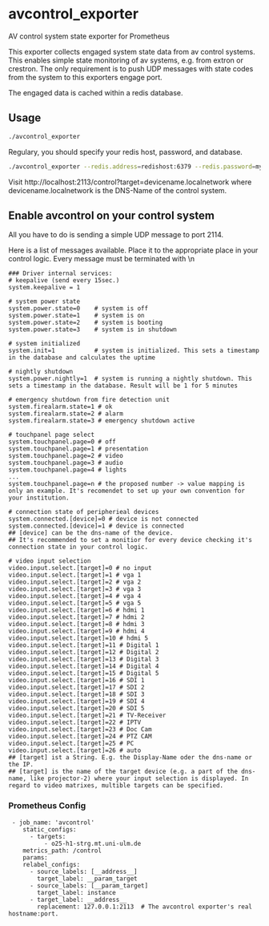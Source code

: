 # avcontrol_exporter
AV control system state exporter for Prometheus

This exporter collects engaged system state data from av control systems. This enables simple state monitoring of av systems, e.g. from extron or crestron.
The only requirement is to push UDP messages with state codes from the system to this exporters engage port.

The engaged data is cached within a redis database.

## Usage

```sh
./avcontrol_exporter
```

Regulary, you should specify your redis host,  password, and database.
```sh
./avcontrol_exporter --redis.address=redishost:6379 --redis.password=my-pass --redis.db=0
```

Visit http://localhost:2113/control?target=devicename.localnetwork where devicename.localnetwork is the DNS-Name of the control system.

## Enable avcontrol on your control system
All you have to do is sending a simple UDP message to port 2114.

Here is a list of messages available. Place it  to the appropriate place in your control logic.
Every message must be terminated with \n

```
### Driver internal services:
# keepalive (send every 15sec.)
system.keepalive = 1

# system power state
system.power.state=0	# system is off
system.power.state=1	# system is on
system.power.state=2    # system is booting
system.power.state=3	# system is in shutdown

# system initialized
system.init=1           # system is initialized. This sets a timestamp in the database and calculates the uptime

# nightly shutdown
system.power.nightly=1  # system is running a nightly shutdown. This sets a timestamp in the database. Result will be 1 for 5 minutes

# emergency shutdown from fire detection unit
system.firealarm.state=1 # ok
system.firealarm.state=2 # alarm
system.firealarm.state=3 # emergency shutdown active

# touchpanel page select
system.touchpanel.page=0 # off
system.touchpanel.page=1 # presentation
system.touchpanel.page=2 # video
system.touchpanel.page=3 # audio
system.touchpanel.page=4 # lights
...
system.touchpanel.page=n # the proposed number -> value mapping is only an example. It's recomendet to set up your own convention for your institution.

# connection state of peripherieal devices
system.connected.[device]=0 # device is not connected
system.connected.[device]=1 # device is connected
## [device] can be the dns-name of the device.
## It's recommended to set a monitior for every device checking it's connection state in your control logic.

# video input selection
video.input.select.[target]=0 # no input
video.input.select.[target]=1 # vga 1
video.input.select.[target]=2 # vga 2
video.input.select.[target]=3 # vga 3
video.input.select.[target]=4 # vga 4
video.input.select.[target]=5 # vga 5
video.input.select.[target]=6 # hdmi 1
video.input.select.[target]=7 # hdmi 2
video.input.select.[target]=8 # hdmi 3
video.input.select.[target]=9 # hdmi 4
video.input.select.[target]=10 # hdmi 5
video.input.select.[target]=11 # Digital 1
video.input.select.[target]=12 # Digital 2
video.input.select.[target]=13 # Digital 3
video.input.select.[target]=14 # Digital 4
video.input.select.[target]=15 # Digital 5
video.input.select.[target]=16 # SDI 1
video.input.select.[target]=17 # SDI 2
video.input.select.[target]=18 # SDI 3
video.input.select.[target]=19 # SDI 4
video.input.select.[target]=20 # SDI 5
video.input.select.[target]=21 # TV-Receiver
video.input.select.[target]=22 # IPTV
video.input.select.[target]=23 # Doc Cam
video.input.select.[target]=24 # PTZ CAM
video.input.select.[target]=25 # PC
video.input.select.[target]=26 # auto
## [target] ist a String. E.g. the Display-Name oder the dns-name or the IP.
## [target] is the name of the target device (e.g. a part of the dns-name, like projector-2) where your input selection is displayed. In regard to video matrixes, multible targets can be specified.

```

### Prometheus Config
```
 - job_name: 'avcontrol'
    static_configs:
      - targets:
          - o25-h1-strg.mt.uni-ulm.de
    metrics_path: /control
    params:
    relabel_configs:
      - source_labels: [__address__]
        target_label: __param_target
      - source_labels: [__param_target]
        target_label: instance
      - target_label: __address__
        replacement: 127.0.0.1:2113  # The avcontrol exporter's real hostname:port.

```